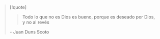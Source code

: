 
> [!quote]
>>Todo lo que no es Dios es bueno, porque es deseado por Dios, y no al revés
>
> \- Juan Duns Scoto